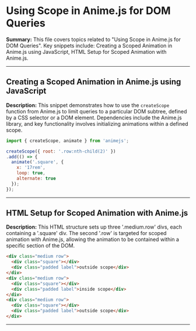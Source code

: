 # Using Scope in Anime.js for DOM Queries

**Summary:** This file covers topics related to "Using Scope in Anime.js for DOM Queries". Key snippets include: Creating a Scoped Animation in Anime.js using JavaScript, HTML Setup for Scoped Animation with Anime.js.

---

## Creating a Scoped Animation in Anime.js using JavaScript

**Description:** This snippet demonstrates how to use the `createScope` function from Anime.js to limit queries to a particular DOM subtree, defined by a CSS selector or a DOM element. Dependencies include the Anime.js library, and key functionality involves initializing animations within a defined scope.

```javascript
import { createScope, animate } from 'animejs';

createScope({ root: '.row:nth-child(2)' })
.add(() => {
  animate('.square', {
    x: '17rem',
    loop: true,
    alternate: true
  });
});
```

---

## HTML Setup for Scoped Animation with Anime.js

**Description:** This HTML structure sets up three '.medium.row' divs, each containing a '.square' div. The second '.row' is targeted for scoped animation with Anime.js, allowing the animation to be contained within a specific section of the DOM.

```html
<div class="medium row">
  <div class="square"></div>
  <div class="padded label">outside scope</div>
</div>
<div class="medium row">
  <div class="square"></div>
  <div class="padded label">inside scope</div>
</div>
<div class="medium row">
  <div class="square"></div>
  <div class="padded label">outside scope</div>
</div>
```

---